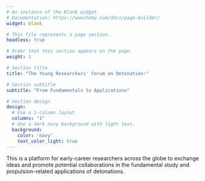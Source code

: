 ```yaml
---
# An instance of the Blank widget.
# Documentation: https://wowchemy.com/docs/page-builder/
widget: blank

# This file represents a page section.
headless: true

# Order that this section appears on the page.
weight: 1

# Section title
title: "The Young Researchers' Forum on Detonation:"

# Section subtitle
subtitle: "From Fundamentals to Applications"

# Section design
design:
  # Use a 1-column layout
  columns: "1"
  # Use a dark navy background with light text.
  background:
    color: 'navy'
    text_color_light: true
---
```


This is a platform for early-career researchers across the globe to exchange ideas and promote potential collaborations in the fundamental study and propulsion-related applications of detonations.
